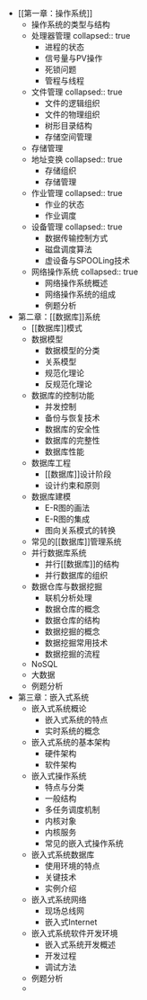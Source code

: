 - [[第一章：操作系统]]
	- 操作系统的类型与结构
	- 处理器管理
	  collapsed:: true
		- 进程的状态
		- 信号量与PV操作
		- 死锁问题
		- 管程与线程
	- 文件管理
	  collapsed:: true
		- 文件的逻辑组织
		- 文件的物理组织
		- 树形目录结构
		- 存储空间管理
	- 存储管理
	- 地址变换
	  collapsed:: true
		- 存储组织
		- 存储管理
	- 作业管理
	  collapsed:: true
		- 作业的状态
		- 作业调度
	- 设备管理
	  collapsed:: true
		- 数据传输控制方式
		- 磁盘调度算法
		- 虚设备与SPOOLing技术
	- 网络操作系统
	  collapsed:: true
		- 网络操作系统概述
		- 网络操作系统的组成
		- 例题分析
- 第二章：[[数据库]]系统
	- [[数据库]]模式
	- 数据模型
		- 数据模型的分类
		- 关系模型
		- 规范化理论
		- 反规范化理论
	- 数据库的控制功能
		- 并发控制
		- 备份与恢复技术
		- 数据库的安全性
		- 数据库的完整性
		- 数据库性能
	- 数据库工程
		- [[数据库]]设计阶段
		- 设计约束和原则
	- 数据库建模
		- E-R图的画法
		- E-R图的集成
		- 图向关系模式的转换
	- 常见的[[数据库]]管理系统
	- 并行数据库系统
		- 并行[[数据库]]的结构
		- 并行数据库的组织
	- 数据仓库与数据挖掘
		- 联机分析处理
		- 数据仓库的概念
		- 数据仓库的结构
		- 数据挖掘的概念
		- 数据挖掘常用技术
		- 数据挖掘的流程
	- NoSQL
	- 大数据
	- 例题分析
- 第三章：嵌入式系统
	- 嵌入式系统概论
		- 嵌入式系统的特点
		- 实时系统的概念
	- 嵌入式系统的基本架构
		- 硬件架构
		- 软件架构
	- 嵌入式操作系统
		- 特点与分类
		- 一般结构
		- 多任务调度机制
		- 内核对象
		- 内核服务
		- 常见的嵌入式操作系统
	- 嵌入式系统数据库
		- 使用环境的特点
		- 关键技术
		- 实例介绍
	- 嵌入式系统网络
		- 现场总线网
		- 嵌入式Internet
	- 嵌入式系统软件开发环境
		- 嵌入式系统开发概述
		- 开发过程
		- 调试方法
	- 例题分析
	-